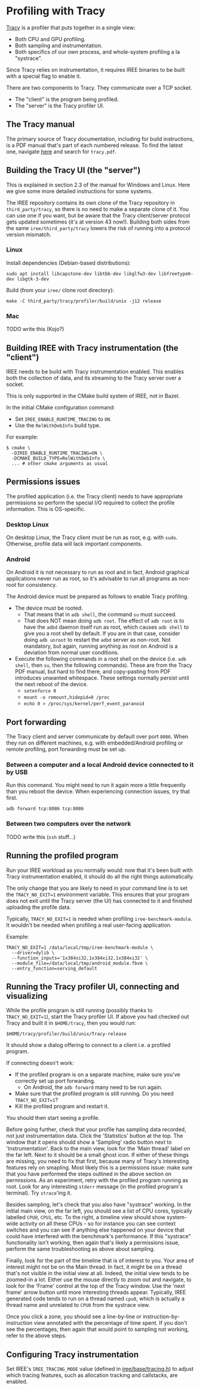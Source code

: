 # Profiling with Tracy

[Tracy](https://github.com/wolfpld/tracy) is a profiler that puts together in a
single view:
* Both CPU and GPU profiling.
* Both sampling and instrumentation.
* Both specifics of our own process, and whole-system profiling a la "systrace".

Since Tracy relies on instrumentation, it requires IREE binaries to be built
with a special flag to enable it.

There are two components to Tracy. They communicate over a TCP socket.
* The "client" is the program being profiled.
* The "server" is the Tracy profiler UI.

## The Tracy manual

The primary source of Tracy documentation, including for build instructions, is
a PDF manual that's part of each numbered release. To find the latest one,
navigate [here](https://github.com/wolfpld/tracy/releases) and search for
`tracy.pdf`.

## Building the Tracy UI (the "server")

This is explained in section 2.3 of the manual for Windows and Linux. Here we
give some more detailed instructions for some systems.

The IREE repository contains its own clone of the Tracy repository in
`third_party/tracy`, so there is no need to make a separate clone of it. You can
use one if you want, but be aware that the Tracy client/server protocol gets
updated sometimes (it's at version 43 now!). Building both sides from the same
`iree/third_party/tracy` lowers the risk of running into a protocol version
mismatch.

### Linux

Install dependencies (Debian-based distributions):
```
sudo apt install libcapstone-dev libtbb-dev libglfw3-dev libfreetype6-dev libgtk-3-dev
```

Build (from your `iree/` clone root directory):
```
make -C third_party/tracy/profiler/build/unix -j12 release
```

### Mac

TODO write this (Kojo?)

## Building IREE with Tracy instrumentation (the "client")

IREE needs to be build with Tracy instrumentation enabled. This enables both the
collection of data, and its streaming to the Tracy server over a socket.

This is only supported in the CMake build system of IREE, not in Bazel.

In the initial CMake configuration command:
*   Set `IREE_ENABLE_RUNTIME_TRACING` to `ON`.
*   Use the `RelWithDebInfo` build type.

For example:

```shell
$ cmake \
  -DIREE_ENABLE_RUNTIME_TRACING=ON \
  -DCMAKE_BUILD_TYPE=RelWithDebInfo \
  ... # other cmake arguments as usual
```
## Permissions issues

The profiled application (i.e. the Tracy client) needs to have appropriate
permissions so perform the special I/O required to collect the profile
information. This is OS-specific.

### Desktop Linux

On desktop Linux, the Tracy client must be run as root, e.g. with `sudo`.
Otherwise, profile data will lack important components.

### Android

On Android it is not necessary to run as root and in fact, Android graphical
applications never run as root, so it's advisable to run all programs as
non-root for consistency.

The Android device must be prepared as follows to enable Tracy profiling.
* The device must be rooted.
  * That means that in `adb shell`, the command `su` must succeed.
  * That does NOT mean doing `adb root`. The effect of `adb root` is to have the
    `adbd` daemon itself run as root, which causes `adb shell` to give you a
    root shell by default. If you are in that case, consider doing `adb unroot`
    to restart the `adbd` server as non-root. Not mandatory, but again, running
    anything as root on Android is a deviation from normal user conditions.
* Execute the following commands in a root shell on the device (i.e. `adb
  shell`, then `su`, then the following commands). These are from the Tracy PDF
  manual, but hard to find there, and copy-pasting from PDF introduces unwanted
  whitespace. These settings normally persist until the next reboot of the
  device.
  * `setenforce 0`
  * `mount -o remount,hidepid=0 /proc`
  * `echo 0 > /proc/sys/kernel/perf_event_paranoid`

## Port forwarding

The Tracy client and server communicate by default over port `8086`. When they
run on different machines, e.g. with embedded/Android profiling or remote
profiling, port forwarding must be set up.

### Between a computer and a local Android device connected to it by USB

Run this command. You might need to run it again more a little frequently than
you reboot the device. When experiencing connection issues, try that first.

```shell
adb forward tcp:8086 tcp:8086
```

### Between two computers over the network

TODO write this (`ssh` stuff...)

## Running the profiled program

Run your IREE workload as you normally would: now that it's been built with
Tracy instrumentation enabled, it should do all the right things automatically.

The only change that you are likely to need in your command line is to set the
`TRACY_NO_EXIT=1` environment variable. This ensures that your program does not
exit until the Tracy server (the UI) has connected to it and finished uploading
the profile data.

Typically, `TRACY_NO_EXIT=1` is needed when profiling `iree-benchmark-module`.
It wouldn't be needed when profiling a real user-facing application.

Example:

```shell
TRACY_NO_EXIT=1 /data/local/tmp/iree-benchmark-module \
  --driver=dylib \
  --function_inputs='1x384xi32,1x384xi32,1x384xi32' \
  --module_file=/data/local/tmp/android_module.fbvm \
  --entry_function=serving_default
```

## Running the Tracy profiler UI, connecting and visualizing

While the profile program is still running (possibly thanks to
`TRACY_NO_EXIT=1`), start the Tracy profiler UI. If above you had checked out
Tracy and built it in `$HOME/tracy`, then you would run:

```shell
$HOME/tracy/profiler/build/unix/Tracy-release
```

It should show a dialog offering to connect to a client i.e. a profiled program.

If connecting doesn't work:
* If the profiled program is on a separate machine, make sure you've correctly
  set up port forwarding.
  * On Android, the `adb forward` many need to be run again.
* Make sure that the profiled program is still running. Do you need
  `TRACY_NO_EXIT=1`?
* Kill the profiled program and restart it.

You should then start seeing a profile.

Before going further, check that your profile has sampling data recorded, not
just instrumentation data. Click the 'Statistics' button at the top. The window
that it opens should show a 'Sampling' radio button next to 'Instrumentation'.
Back to the main view, look for the 'Main thread' label on the far left. Next to
it should be a small ghost icon. If either of these things are missing, you need
to fix that first, because many of Tracy's interesting features rely on
smapling. Most likely this is a permissions issue: make sure that you have
performed the steps outlined in the above section on permissions. As an
experiment, retry with the profiled program running as root. Look for any
interesting `stderr` message (in the profiled program's terminal). Try
`strace`'ing it.

Besides sampling, let's check that you also have "systrace" working. In the
initial main view, on the far left, you should see a list of CPU cores,
typically labelled `CPU0`, `CPU1`, etc. To the right, a timeline view should
show system-wide activity on all these CPUs - so for instance you can see
context switches and you can see if anything else happened on your device that
could have interfered with the benchmark's performance. If this "systrace"
functionality isn't working, then again that's likely a permissions issue,
perform the same troubleshooting as above about sampling.

Finally, look for the part of the timeline that is of interest to you. Your area
of interest might not be on the Main thread. In fact, it might be on a thread
that's not visible in the initial view at all. Indeed, the initial view tends to
be zoomed-in a lot. Either use the mouse directly to zoom out and navigate, to
look for the 'Frame' control at the top of the Tracy window. Use the 'next
frame' arrow button until more interesting threads appear. Typically, IREE
generated code tends to run on a thread named `cpu0`, which is actually a thread
name and unrelated to `CPU0` from the systrace view.

Once you click a zone, you should see a line-by-line or
instruction-by-instruction view annotated with the percentage of time spent. If
you don't see the percentages, then again that would point to sampling not
working, refer to the above steps.

## Configuring Tracy instrumentation

Set IREE's `IREE_TRACING_MODE` value (defined in
[iree/base/tracing.h](https://github.com/google/iree/blob/main/iree/base/tracing.h))
to adjust which tracing features, such as allocation tracking and callstacks,
are enabled.
